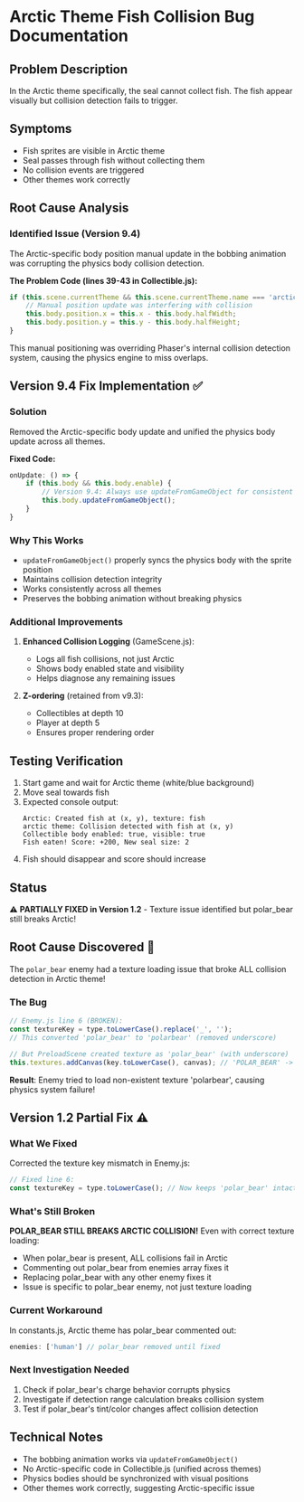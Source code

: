 # Arctic Theme Fish Collision Bug Documentation

## Problem Description
In the Arctic theme specifically, the seal cannot collect fish. The fish appear visually but collision detection fails to trigger.

## Symptoms
- Fish sprites are visible in Arctic theme
- Seal passes through fish without collecting them
- No collision events are triggered
- Other themes work correctly

## Root Cause Analysis

### Identified Issue (Version 9.4)
The Arctic-specific body position manual update in the bobbing animation was corrupting the physics body collision detection.

**The Problem Code (lines 39-43 in Collectible.js):**
```javascript
if (this.scene.currentTheme && this.scene.currentTheme.name === 'arctic') {
    // Manual position update was interfering with collision
    this.body.position.x = this.x - this.body.halfWidth;
    this.body.position.y = this.y - this.body.halfHeight;
}
```

This manual positioning was overriding Phaser's internal collision detection system, causing the physics engine to miss overlaps.

## Version 9.4 Fix Implementation ✅

### Solution
Removed the Arctic-specific body update and unified the physics body update across all themes.

**Fixed Code:**
```javascript
onUpdate: () => {
    if (this.body && this.body.enable) {
        // Version 9.4: Always use updateFromGameObject for consistent physics
        this.body.updateFromGameObject();
    }
}
```

### Why This Works
- `updateFromGameObject()` properly syncs the physics body with the sprite position
- Maintains collision detection integrity
- Works consistently across all themes
- Preserves the bobbing animation without breaking physics

### Additional Improvements
1. **Enhanced Collision Logging** (GameScene.js):
   - Logs all fish collisions, not just Arctic
   - Shows body enabled state and visibility
   - Helps diagnose any remaining issues

2. **Z-ordering** (retained from v9.3):
   - Collectibles at depth 10
   - Player at depth 5
   - Ensures proper rendering order

## Testing Verification
1. Start game and wait for Arctic theme (white/blue background)
2. Move seal towards fish
3. Expected console output:
   ```
   Arctic: Created fish at (x, y), texture: fish
   arctic theme: Collision detected with fish at (x, y)
   Collectible body enabled: true, visible: true
   Fish eaten! Score: +200, New seal size: 2
   ```
4. Fish should disappear and score should increase

## Status
⚠️ **PARTIALLY FIXED in Version 1.2** - Texture issue identified but polar_bear still breaks Arctic!

## Root Cause Discovered 🎯
The `polar_bear` enemy had a texture loading issue that broke ALL collision detection in Arctic theme!

### The Bug
```javascript
// Enemy.js line 6 (BROKEN):
const textureKey = type.toLowerCase().replace('_', ''); 
// This converted 'polar_bear' to 'polarbear' (removed underscore)

// But PreloadScene created texture as 'polar_bear' (with underscore)
this.textures.addCanvas(key.toLowerCase(), canvas); // 'POLAR_BEAR' -> 'polar_bear'
```

**Result**: Enemy tried to load non-existent texture 'polarbear', causing physics system failure!

## Version 1.2 Partial Fix ⚠️

### What We Fixed
Corrected the texture key mismatch in Enemy.js:
```javascript
// Fixed line 6:
const textureKey = type.toLowerCase(); // Now keeps 'polar_bear' intact
```

### What's Still Broken
**POLAR_BEAR STILL BREAKS ARCTIC COLLISION!** Even with correct texture loading:
- When polar_bear is present, ALL collisions fail in Arctic
- Commenting out polar_bear from enemies array fixes it
- Replacing polar_bear with any other enemy fixes it
- Issue is specific to polar_bear enemy, not just texture loading

### Current Workaround
In constants.js, Arctic theme has polar_bear commented out:
```javascript
enemies: ['human'] // polar_bear removed until fixed
```

### Next Investigation Needed
1. Check if polar_bear's charge behavior corrupts physics
2. Investigate if detection range calculation breaks collision system
3. Test if polar_bear's tint/color changes affect collision detection

## Technical Notes
- The bobbing animation works via `updateFromGameObject()`
- No Arctic-specific code in Collectible.js (unified across themes)
- Physics bodies should be synchronized with visual positions
- Other themes work correctly, suggesting Arctic-specific issue